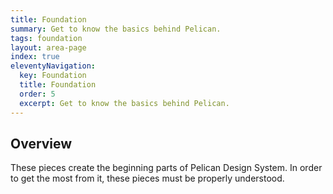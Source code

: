 ```yaml
---
title: Foundation
summary: Get to know the basics behind Pelican.
tags: foundation
layout: area-page
index: true
eleventyNavigation:
  key: Foundation
  title: Foundation
  order: 5
  excerpt: Get to know the basics behind Pelican.
---
```


## Overview

These pieces create the beginning parts of Pelican Design System. In order to get the most from it, these pieces must be properly understood.
